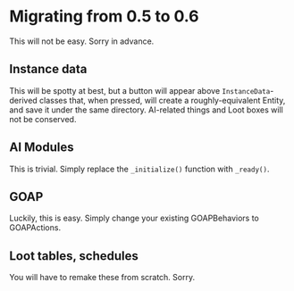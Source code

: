 # Migrating from 0.5 to 0.6

This will not be easy. Sorry in advance.

## Instance data

This will be spotty at best, but a button will appear above `InstanceData`-derived classes that, when pressed, will create a roughly-equivalent Entity, and save it under the same directory. AI-related things and Loot boxes will not be conserved.

## AI Modules

This is trivial. Simply replace the `_initialize()` function with `_ready()`. 

## GOAP

Luckily, this is easy. Simply change your existing GOAPBehaviors to GOAPActions.

## Loot tables, schedules

You will have to remake these from scratch. Sorry.
